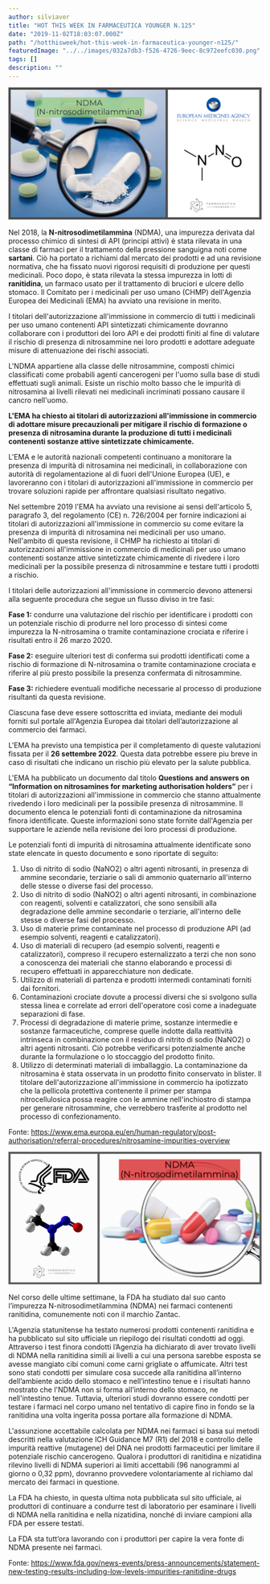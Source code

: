 ```yaml
---
author: silviaver
title: "HOT THIS WEEK IN FARMACEUTICA YOUNGER N.125"
date: "2019-11-02T18:03:07.000Z"
path: "/hotthisweek/hot-this-week-in-farmaceutica-younger-n125/"
featuredImage: "../../images/032a7db3-f526-4726-9eec-8c972eefc030.png"
tags: []
description: ""
---
```


![null](../../images/d5cae4ed-5fe0-4003-a9b3-e3b7fa936990.png)

Nel 2018, la **N-nitrosodimetilammina** (NDMA), una impurezza derivata dal processo chimico di sintesi di API (principi attivi) è stata rilevata in una classe di farmaci per il trattamento della pressione sanguigna noti come **sartani**. Ciò ha portato a richiami dal mercato dei prodotti e ad una revisione normativa, che ha fissato nuovi rigorosi requisiti di produzione per questi medicinali. Poco dopo, è stata rilevata la stessa impurezza in lotti di **ranitidina**, un farmaco usato per il trattamento di bruciori e ulcere dello stomaco. Il Comitato per i medicinali per uso umano (CHMP) dell'Agenzia Europea dei Medicinali (EMA) ha avviato una revisione in merito.

I titolari dell'autorizzazione all'immissione in commercio di tutti i medicinali per uso umano contenenti API sintetizzati chimicamente dovranno collaborare con i produttori dei loro API e dei prodotti finiti al fine di valutare il rischio di presenza di nitrosammine nei loro prodotti e adottare adeguate misure di attenuazione dei rischi associati.

L'NDMA appartiene alla classe delle nitrosammine, composti chimici classificati come probabili agenti cancerogeni per l'uomo sulla base di studi effettuati sugli animali. Esiste un rischio molto basso che le impurità di nitrosamina ai livelli rilevati nei medicinali incriminati possano causare il cancro nell'uomo.

**L'EMA ha chiesto ai titolari di autorizzazioni all'immissione in commercio di adottare misure precauzionali per mitigare il rischio di formazione o presenza di nitrosamina durante la produzione di tutti i medicinali contenenti sostanze attive sintetizzate chimicamente.**

L'EMA e le autorità nazionali competenti continuano a monitorare la presenza di impurità di nitrosamina nei medicinali, in collaborazione con autorità di regolamentazione al di fuori dell'Unione Europea (UE), e lavoreranno con i titolari di autorizzazioni all'immissione in commercio per trovare soluzioni rapide per affrontare qualsiasi risultato negativo.

Nel settembre 2019 l'EMA ha avviato una revisione ai sensi dell'articolo 5, paragrafo 3, del regolamento (CE) n. 726/2004 per fornire indicazioni ai titolari di autorizzazioni all'immissione in commercio su come evitare la presenza di impurità di nitrosamina nei medicinali per uso umano. Nell'ambito di questa revisione, il CHMP ha richiesto ai titolari di autorizzazioni all'immissione in commercio di medicinali per uso umano contenenti sostanze attive sintetizzate chimicamente di rivedere i loro medicinali per la possibile presenza di nitrosammine e testare tutti i prodotti a rischio.

I titolari delle autorizzazioni all'immissione in commercio devono attenersi alla seguente procedura che segue un flusso diviso in tre fasi:

**Fase 1:** condurre una valutazione del rischio per identificare i prodotti con un potenziale rischio di produrre nel loro processo di sintesi come impurezza la N-nitrosamina o tramite contaminazione crociata e riferire i risultati entro il 26 marzo 2020.

**Fase 2:** eseguire ulteriori test di conferma sui prodotti identificati come a rischio di formazione di N-nitrosamina o tramite contaminazione crociata e riferire al più presto possibile la presenza confermata di nitrosammine.

**Fase 3:** richiedere eventuali modifiche necessarie al processo di produzione risultanti da questa revisione.

Ciascuna fase deve essere sottoscritta ed inviata, mediante dei moduli forniti sul portale all'Agenzia Europea dai titolari dell’autorizzazione al commercio dei farmaci.

L'EMA ha previsto una tempistica per il completamento di queste valutazioni fissata per il **26 settembre 2022**. Questa data potrebbe essere piu breve in caso di risultati che indicano un rischio più elevato per la salute pubblica.

L'EMA ha pubblicato un documento dal titolo **Questions and answers on “Information on nitrosamines for marketing authorisation holders”** per i titolari di autorizzazioni all'immissione in commercio che stanno attualmente rivedendo i loro medicinali per la possibile presenza di nitrosammine. Il documento elenca le potenziali fonti di contaminazione da nitrosamina finora identificate. Queste informazioni sono state fornite dall'Agenzia per supportare le aziende nella revisione dei loro processi di produzione.

Le potenziali fonti di impurità di nitrosamina attualmente identificate sono state elencate in questo documento e sono riportate di seguito:

1. Uso di nitrito di sodio (NaNO2) o altri agenti nitrosanti, in presenza di ammine secondarie, terziarie
   o sali di ammonio quaternario all'interno delle stesse o diverse fasi del processo.
2. Uso di nitrito di sodio (NaNO2) o altri agenti nitrosanti, in combinazione con reagenti, solventi
   e catalizzatori, che sono sensibili alla degradazione delle ammine secondarie o terziarie, all'interno delle stesse o diverse fasi del processo.
3. Uso di materie prime contaminate nel processo di produzione API (ad esempio solventi, reagenti e
   catalizzatori).
4. Uso di materiali di recupero (ad esempio solventi, reagenti e catalizzatori), compreso il recupero esternalizzato a terzi che non sono a conoscenza dei materiali che stanno elaborando e processi di recupero effettuati in apparecchiature non dedicate.
5. Utilizzo di materiali di partenza e prodotti intermedi contaminati forniti dai fornitori.
6. Contaminazioni crociate dovute a processi diversi che si svolgono sulla stessa linea e correlate ad errori dell'operatore così come a inadeguate separazioni di fase.
7. Processi di degradazione di materie prime, sostanze intermedie e sostanze farmaceutiche, comprese quelle indotte dalla reattività intrinseca in combinazione con il residuo di nitrito di sodio (NaNO2) o altri agenti nitrosanti. Ciò potrebbe verificarsi potenzialmente anche durante la formulazione o lo stoccaggio del prodotto finito.
8. Utilizzo di determinati materiali di imballaggio. La contaminazione da nitrosamina è stata osservata in un prodotto finito conservato in blister. Il titolare dell'autorizzazione all'immissione in commercio ha ipotizzato che la pellicola protettiva contenente il primer per stampa nitrocellulosica possa reagire con le ammine nell'inchiostro di stampa per generare nitrosammine, che verrebbero trasferite al prodotto nel processo di confezionamento.

Fonte: https://www.ema.europa.eu/en/human-regulatory/post-authorisation/referral-procedures/nitrosamine-impurities-overview

![null](../../images/e515e6db-b9d3-4ccd-959d-dbd4d9c08197.png)

Nel corso delle ultime settimane, la FDA ha studiato dal suo canto l’impurezza N-nitrosodimetilammina (NDMA) nei farmaci contenenti ranitidina, comunemente noti con il marchio Zantac.

L'Agenzia statunitense ha testato numerosi prodotti contenenti ranitidina e ha pubblicato sul sito ufficiale un riepilogo dei risultati condotti ad oggi. Attraverso i test finora condotti l’Agenzia ha dichiarato di aver trovato livelli di NDMA nella ranitidina simili ai livelli a cui una persona sarebbe esposta se avesse mangiato cibi comuni come carni grigliate o affumicate. Altri test sono stati condotti per simulare cosa succede alla ranitidina all’interno dell’ambiente acido dello stomaco e nell’intestino tenue e i risultati hanno mostrato che l'NDMA non si forma all’interno dello stomaco, ne nell'intestino tenue. Tuttavia, ulteriori studi dovranno essere condotti per testare i farmaci nel corpo umano nel tentativo di capire fino in fondo se la ranitidina una volta ingerita possa portare alla formazione di NDMA.

L'assunzione accettabile calcolata per NDMA nei farmaci si basa sui metodi descritti nella valutazione ICH Guidance M7 (R1) del 2018 e controllo delle impurità reattive (mutagene) del DNA nei prodotti farmaceutici per limitare il potenziale rischio cancerogeno. Qualora i produttori di ranitidina e nizatidina rilevino livelli di NDMA superiori ai limiti accettabili (96 nanogrammi al giorno o 0,32 ppm), dovranno provvedere volontariamente al richiamo dal mercato dei farmaci in questione.

La FDA ha chiesto, in questa ultima nota pubblicata sul sito ufficiale, ai produttori di continuare a condurre test di laboratorio per esaminare i livelli di NDMA nella ranitidina e nella nizatidina, nonché di inviare campioni alla FDA per essere testati.

La FDA sta tutt’ora lavorando con i produttori per capire la vera fonte di NDMA presente nei farmaci.

Fonte: https://www.fda.gov/news-events/press-announcements/statement-new-testing-results-including-low-levels-impurities-ranitidine-drugs
